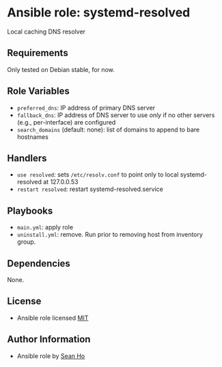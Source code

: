 # Ansible role: systemd-resolved
Local caching DNS resolver

## Requirements
Only tested on Debian stable, for now.

## Role Variables
+ `preferred_dns`: IP address of primary DNS server
+ `fallback_dns`: IP address of DNS server to use *only* if no other servers (e.g., per-interface) are configured
+ `search_domains` (default: none): list of domains to append to bare hostnames

## Handlers
+ `use resolved`: sets `/etc/resolv.conf` to point only to local systemd-resolved at 127.0.0.53
+ `restart resolved`: restart systemd-resolved.service

## Playbooks
+ `main.yml`: apply role
+ `uninstall.yml`: remove. Run prior to removing host from inventory group.

## Dependencies
None.

## License
+ Ansible role licensed [MIT](LICENSE)

## Author Information
+ Ansible role by [Sean Ho](https://github.com/ho-ansible/)
